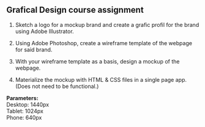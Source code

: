 ## Grafical Design course assignment

1. Sketch a logo for a mockup brand and create a grafic profil for the brand using Adobe Illustrator.

2. Using Adobe Photoshop, create a wireframe template of the webpage for said brand.

3. With your wireframe template as a basis, design a mockup of the webpage.

4. Materialize the mockup with HTML & CSS files in a single page app. (Does not need to be functional.)

**Parameters:**  
Desktop: 1440px  
Tablet: 1024px  
Phone: 640px  